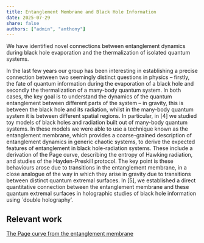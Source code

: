 ```yaml
---
title: Entanglement Membrane and Black Hole Information 
date: 2025-07-29
share: false
authors: ["admin", "anthony"]
---
```


We have identified novel connections between entanglement dynamics during black hole evaporation and the thermalization of isolated quantum systems. 

<!--more-->

In the last few years our group has been interesting in establishing a precise connection between two seemingly distinct questions in physics – firstly, the fate of quantum information during the evaporation of a black hole and secondly the thermalization of a many-body quantum system. In both cases, the key goal is to understand the dynamics of the quantum entanglement between different parts of the system – in gravity, this is between the black hole and its radiation, whilst in the many-body quantum system it is between different spatial regions. In particular, in [4] we studied toy models of black holes and radiation built out of many-body quantum systems. In these models we were able to use a technique known as the entanglement membrane, which provides a coarse-grained description of entanglement dynamics in generic chaotic systems, to derive the expected features of entanglement in black hole-radiation systems. These include a derivation of the Page curve, describing the entropy of Hawking radiation, and studies of the Hayden-Preskill protocol. The key point is these behaviours arose due to transitions in the entanglement membrane, in a close analogue of the way in which they arise in gravity due to transitions between distinct quantum extremal surfaces. In [5], we established a direct quantitative connection between the entanglement membrane and these quantum extremal surfaces in holographic studies of black hole information using `double holography’. 


## Relevant work
[The Page curve from the entanglement membrane](https://link.springer.com/article/10.1007/JHEP11(2023)016)
